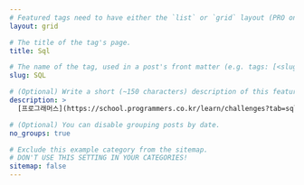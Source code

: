 ```yaml
---
# Featured tags need to have either the `list` or `grid` layout (PRO only).
layout: grid

# The title of the tag's page.
title: Sql

# The name of the tag, used in a post's front matter (e.g. tags: [<slug>]).
slug: SQL

# (Optional) Write a short (~150 characters) description of this featured tag.
description: >
  [프로그래머스](https://school.programmers.co.kr/learn/challenges?tab=sql_practice_kit)와 [LeetCode](https://leetcode.com/problemset/all/?listId=5htp6xyg&page=1)에서 SQL 문제를 풀고 기록합니다.

# (Optional) You can disable grouping posts by date.
no_groups: true

# Exclude this example category from the sitemap.
# DON'T USE THIS SETTING IN YOUR CATEGORIES!
sitemap: false
---
```

